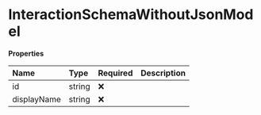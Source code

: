 # InteractionSchemaWithoutJsonModel

**Properties**

| Name        | Type   | Required | Description |
| :---------- | :----- | :------- | :---------- |
| id          | string | ❌       |             |
| displayName | string | ❌       |             |
